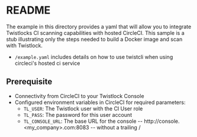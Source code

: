 # README
The example in this directory provides a yaml that will allow you to integrate Twistlocks CI scanning capabilities with hosted CircleCI.  This sample is a stub illustrating only the steps needed to build a Docker image and scan with Twistlock.
* ```/example.yaml``` includes details on how to use twistcli when using circleci's hosted ci service


## Prerequisite 
* Connectivity from CircleCI to your Twistlock Console
* Configured environment variables in CircleCI for required parameters:
  * ```TL_USER```:  The Twistlock user with the CI User role
  * ```TL_PASS```:  The password for this user account
  * ```TL_CONSOLE_URL```:  The base URL for the console -- http://console.<my_company>.com:8083 -- without a trailing /
